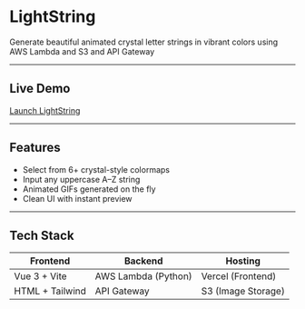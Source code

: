 # LightString

Generate beautiful animated crystal letter strings in vibrant colors using AWS Lambda and S3 and API Gateway

---

## Live Demo  
[Launch LightString](https://lightstring.vercel.app/)  

---

## Features
- Select from 6+ crystal-style colormaps
- Input any uppercase A–Z string
- Animated GIFs generated on the fly
- Clean UI with instant preview
---

## Tech Stack

| Frontend         | Backend             | Hosting           |
|------------------|---------------------|--------------------|
| Vue 3 + Vite     | AWS Lambda (Python) | Vercel (Frontend)  |
| HTML + Tailwind  | API Gateway         | S3 (Image Storage) |
